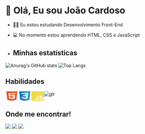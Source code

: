   <h1>👋 Olá, Eu sou João Cardoso</h1>
  
- 👨‍💻 Eu estou estudando Desenvolvimento Front-End

- 💻 No momento estou aprendendo HTML, CSS e JavaScript
- <h2>Minhas estatísticas </h2>


![Anurag's GitHub stats](https://github-readme-stats.vercel.app/api?username=Jp-Cardoso360&show_icons=true&theme=radical)
![Top Langs](https://github-readme-stats.vercel.app/api/top-langs/?username=Jp-Cardoso360&hide_progress=true,icons=true&theme=radical)

   <h2>Habilidades</h2>
<div style ="display:flex;">
<img align="center" height="30" width="40" alt="html5" src="https://raw.githubusercontent.com/devicons/devicon/master/icons/html5/html5-original.svg" style="max-width: 100%;">
<img align="center" height="30" width="40" alt="css3" src="https://raw.githubusercontent.com/devicons/devicon/master/icons/css3/css3-original.svg" style="max-width: 100%;">
<img align="center" height="30" width="40" alt="javascript" src="https://raw.githubusercontent.com/devicons/devicon/master/icons/javascript/javascript-plain.svg" style="max-width: 100%;">
<img align="center" height="30" width="40" alt="git" src="https://camo.githubusercontent.com/dc9e7e657b4cd5ba7d819d1a9ce61434bd0ddbb94287d7476b186bd783b62279/68747470733a2f2f63646e2e6a7364656c6976722e6e65742f67682f64657669636f6e732f64657669636f6e2f69636f6e732f6769742f6769742d6f726967696e616c2e737667" data-canonical-src="https://cdn.jsdelivr.net/gh/devicons/devicon/icons/git/git-original.svg" style="max-width: 100%;">
</div>


  <h2>Onde me encontrar!</h2>
<a href="#" rel="nofollow"><img src="https://camo.githubusercontent.com/5eac8cae27148e0506aec25ff48529ad88e52c263140b6e69cec5f99ee0d1c50/68747470733a2f2f696d672e736869656c64732e696f2f62616467652f426c6f676765722d4646353732323f7374796c653d666f722d7468652d6261646765266c6f676f3d626c6f67676572266c6f676f436f6c6f723d7768697465" style="max-width: 100%;"></a>
<a href="#" rel="nofollow"><img src="https://camo.githubusercontent.com/c00f87aeebbec37f3ee0857cc4c20b21fefde8a96caf4744383ebfe44a47fe3f/68747470733a2f2f696d672e736869656c64732e696f2f62616467652f2d4c696e6b6564496e2d2532333030373742353f7374796c653d666f722d7468652d6261646765266c6f676f3d6c696e6b6564696e266c6f676f436f6c6f723d7768697465" data-canonical-src="https://img.shields.io/badge/-LinkedIn-%230077B5?style=for-the-badge&amp;logo=linkedin&amp;logoColor=white" style="max-width: 100%;"></a>
<a href="cardoso20.jp@gmail.com" target="_blank"><img src="https://camo.githubusercontent.com/927d6b3961fa048ff7303daf291cb5869dfa25018997cf8c1373c2f6a85b1458/68747470733a2f2f696d672e736869656c64732e696f2f62616467652f2d476d61696c2d2532333333333f7374796c653d666f722d7468652d6261646765266c6f676f3d676d61696c266c6f676f436f6c6f723d7768697465" data-canonical-src="https://img.shields.io/badge/-Gmail-%23333?style=for-the-badge&amp;logo=gmail&amp;logoColor=white" style="max-width: 100%;"></a>


